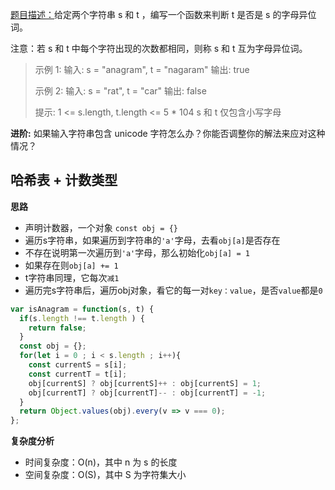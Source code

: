 

[题目描述：](https://leetcode-cn.com/problems/valid-anagram/)给定两个字符串 s 和 t ，编写一个函数来判断 t 是否是 s 的字母异位词。

注意：若 s 和 t 中每个字符出现的次数都相同，则称 s 和 t 互为字母异位词。

 <!-- more -->

> 示例 1:
> 输入: s = "anagram", t = "nagaram"
> 输出: true
> 
> 示例 2:
> 输入: s = "rat", t = "car"
> 输出: false
>
> 提示:
> 1 <= s.length, t.length <= 5 * 104
> s 和 t 仅包含小写字母

**进阶:** 如果输入字符串包含 unicode 字符怎么办？你能否调整你的解法来应对这种情况？



## 哈希表 + 计数类型

**思路**

- 声明计数器，一个对象 `const obj = {}`
- 遍历s字符串，如果遍历到字符串的`'a'`字母，去看`obj[a]`是否存在
- 不存在说明第一次遍历到`'a'`字母，那么初始化`obj[a] = 1`
- 如果存在则`obj[a] += 1`
- t字符串同理，它每次`减1`
- 遍历完s字符串后，遍历obj对象，看它的每一对`key：value`，是否`value`都是`0`

```js
var isAnagram = function(s, t) {
  if(s.length !== t.length ) {
    return false;
  }
  const obj = {};
  for(let i = 0 ; i < s.length ; i++){
    const currentS = s[i];
    const currentT = t[i];
    obj[currentS] ? obj[currentS]++ : obj[currentS] = 1;
    obj[currentT] ? obj[currentT]-- : obj[currentT] = -1;
  }
  return Object.values(obj).every(v => v === 0);
};
```

**复杂度分析**

- 时间复杂度：O(n)，其中 n 为 s 的长度
- 空间复杂度：O(S)，其中 S 为字符集大小